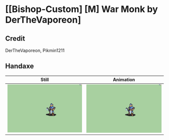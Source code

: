 # [\[Bishop-Custom\] \[M\] War Monk by DerTheVaporeon]

## Credit

DerTheVaporeon, Pikmin1211
	
## Handaxe

| Still | Animation |
| :---: | :-------: |
| ![Handaxe still](./Handaxe_000.png) | ![Handaxe animation](./Handaxe.gif) |
